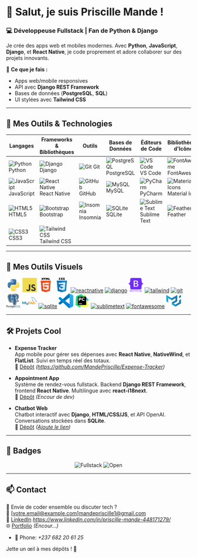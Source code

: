 # 👋 Salut, je suis Priscille Mande !

### 💻 Développeuse Fullstack | Fan de Python & Django

Je crée des apps web et mobiles modernes. Avec **Python**, **JavaScript**, **Django**, et **React Native**, je code proprement et adore collaborer sur des projets innovants.

🌟 **Ce que je fais :**
- Apps web/mobile responsives
- API avec **Django REST Framework**
- Bases de données (**PostgreSQL**, **SQL**)
- UI stylées avec **Tailwind CSS**

---

## 🧠 Mes Outils & Technologies

| Langages | Frameworks & Bibliothèques | Outils | Bases de Données | Éditeurs de Code | Bibliothèques d'Icônes |
|----------|----------------------------|--------|------------------|------------------|------------------------|
| ![Python](https://img.shields.io/badge/Python-3776AB?style=flat&logo=python&logoColor=white) Python | ![Django](https://img.shields.io/badge/Django-092E20?style=flat&logo=django&logoColor=white) Django | ![Git](https://img.shields.io/badge/Git-F05032?style=flat&logo=git&logoColor=white) Git | ![PostgreSQL](https://img.shields.io/badge/PostgreSQL-4169E1?style=flat&logo=postgresql&logoColor=white) PostgreSQL | ![VS Code](https://img.shields.io/badge/VS_Code-007ACC?style=flat&logo=visual-studio-code&logoColor=white) VS Code | ![FontAwesome](https://img.shields.io/badge/FontAwesome-339AF0?style=flat&logo=fontawesome&logoColor=white) FontAwesome |
| ![JavaScript](https://img.shields.io/badge/JavaScript-F7DF1E?style=flat&logo=javascript&logoColor=black) JavaScript | ![React Native](https://img.shields.io/badge/React_Native-61DAFB?style=flat&logo=react&logoColor=black) React Native | ![GitHub](https://img.shields.io/badge/GitHub-181717?style=flat&logo=github&logoColor=white) GitHub | ![MySQL](https://img.shields.io/badge/MySQL-4479A1?style=flat&logo=mysql&logoColor=white) MySQL | ![PyCharm](https://img.shields.io/badge/PyCharm-000000?style=flat&logo=pycharm&logoColor=white) PyCharm | ![Material Icons](https://img.shields.io/badge/Material_Icons-757575?style=flat&logo=google&logoColor=white) Material Icons |
| ![HTML5](https://img.shields.io/badge/HTML5-E34F26?style=flat&logo=html5&logoColor=white) HTML5 | ![Bootstrap](https://img.shields.io/badge/Bootstrap-563D7C?style=flat&logo=bootstrap&logoColor=white) Bootstrap | ![Insomnia](https://img.shields.io/badge/Insomnia-5849BE?style=flat&logo=insomnia&logoColor=white) Insomnia | ![SQLite](https://img.shields.io/badge/SQLite-003B57?style=flat&logo=sqlite&logoColor=white) SQLite | ![Sublime Text](https://img.shields.io/badge/Sublime_Text-FF9800?style=flat&logo=sublime-text&logoColor=white) Sublime Text | ![Feather](https://img.shields.io/badge/Feather-2D2D2D?style=flat&logoColor=white) Feather |
| ![CSS3](https://img.shields.io/badge/CSS3-1572B6?style=flat&logo=css3&logoColor=white) CSS3 | ![Tailwind CSS](https://img.shields.io/badge/Tailwind_CSS-38B2AC?style=flat&logo=tailwind-css&logoColor=white) Tailwind CSS | | | | |

---

## 🚀 Mes Outils Visuels

<p align="left">
  <a href="https://www.python.org"><img src="https://raw.githubusercontent.com/devicons/devicon/master/icons/python/python-original.svg" alt="python" width="40" height="40"/></a>
  <a href="https://developer.mozilla.org/en-US/docs/Web/JavaScript"><img src="https://raw.githubusercontent.com/devicons/devicon/master/icons/javascript/javascript-original.svg" alt="javascript" width="40" height="40"/></a>
  <a href="https://www.w3.org/html/"><img src="https://raw.githubusercontent.com/devicons/devicon/master/icons/html5/html5-original-wordmark.svg" alt="html5" width="40" height="40"/></a>
  <a href="https://www.w3schools.com/css/"><img src="https://raw.githubusercontent.com/devicons/devicon/master/icons/css3/css3-original-wordmark.svg" alt="css3" width="40" height="40"/></a>
  <a href="https://reactnative.dev/"><img src="https://reactnative.dev/img/header_logo.svg" alt="reactnative" width="40" height="40"/></a>
  <a href="https://www.djangoproject.com/"><img src="https://cdn.worldvectorlogo.com/logos/django.svg" alt="django" width="40" height="40"/></a>
  <a href="https://getbootstrap.com/"><img src="https://raw.githubusercontent.com/devicons/devicon/master/icons/bootstrap/bootstrap-plain-wordmark.svg" alt="bootstrap" width="40" height="40"/></a>
  <a href="https://tailwindcss.com/"><img src="https://www.vectorlogo.zone/logos/tailwindcss/tailwindcss-icon.svg" alt="tailwind" width="40" height="40"/></a>
  <a href="https://git-scm.com/"><img src="https://www.vectorlogo.zone/logos/git-scm/git-scm-icon.svg" alt="git" width="40" height="40"/></a>
  <a href="https://www.postgresql.org"><img src="https://raw.githubusercontent.com/devicons/devicon/master/icons/postgresql/postgresql-original-wordmark.svg" alt="postgresql" width="40" height="40"/></a>
  <a href="https://www.mysql.com/"><img src="https://raw.githubusercontent.com/devicons/devicon/master/icons/mysql/mysql-original-wordmark.svg" alt="mysql" width="40" height="40"/></a>
  <a href="https://www.sqlite.org/"><img src="https://www.vectorlogo.zone/logos/sqlite/sqlite-icon.svg" alt="sqlite" width="40" height="40"/></a>
  <a href="https://code.visualstudio.com/"><img src="https://raw.githubusercontent.com/devicons/devicon/master/icons/vscode/vscode-original.svg" alt="vscode" width="40" height="40"/></a>
  <a href="https://www.jetbrains.com/pycharm/"><img src="https://raw.githubusercontent.com/devicons/devicon/master/icons/pycharm/pycharm-original.svg" alt="pycharm" width="40" height="40"/></a>
  <a href="https://www.sublimetext.com/"><img src="https://raw.githubusercontent.com/devicons/devicon/master/icons/sublime/sublime-original.svg" alt="sublimetext" width="40" height="40"/></a>
  <a href="https://fontawesome.com/"><img src="https://raw.githubusercontent.com/devicons/devicon/master/icons/fontawesome/fontawesome-original.svg" alt="fontawesome" width="40" height="40"/></a>
  <a href="https://material.io/"><img src="https://raw.githubusercontent.com/devicons/devicon/master/icons/materialui/materialui-original.svg" alt="materialicons" width="40" height="40"/></a>
</p>

---

## 🛠️ Projets Cool

- **Expense Tracker**  
  App mobile pour gérer ses dépenses avec **React Native**, **NativeWind**, et **FlatList**. Suivi en temps réel des totaux.  
  🔗 [Dépôt](#) *(https://github.com/MandePriscille/Expense-Tracker)*

- **Appointment App**  
  Système de rendez-vous fullstack. Backend **Django REST Framework**, frontend **React Native**. Multilingue avec **react-i18next**.  
  🔗 [Dépôt](#) *(Encour de dev)*

- **Chatbot Web**  
  Chatbot interactif avec **Django**, **HTML/CSS/JS**, et API OpenAI. Conversations stockées dans **SQLite**.  
  🔗 [Dépôt](#) *([Ajoute le lien](https://github.com/MandePriscille/Application-de-chatbot))*

---

## 🏅 Badges

<div align="center">
  <img src="https://img.shields.io/badge/GitHub-Fullstack-blue?logo=github" alt="Fullstack"/>
  <img src="https://img.shields.io/badge/-Open%20to%20Work-green?style=flat" alt="Open"/>
</div>

---

## 📫 Contact

💬 Envie de coder ensemble ou discuter tech ?  
📧 [votre.email@example.com]mandepriscille1@gmail.com  
🔗 [LinkedIn](#) *https://www.linkedin.com/in/priscille-mande-448171279/*  
🌐 [Portfolio](#) *(Encour...)*
- 📱 Phone: *+237 682 20 61 25*

Jette un œil à mes dépôts ! 🚀
